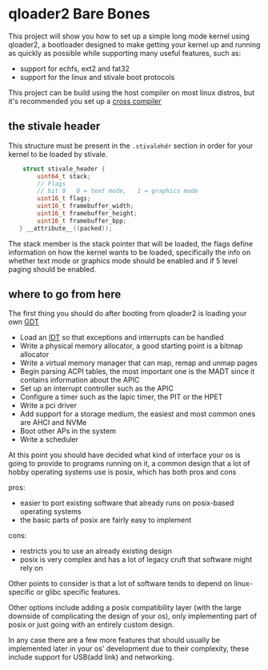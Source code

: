 # qloader2 Bare Bones

This project will show you how to set up a simple long mode kernel using qloader2, a bootloader designed to make getting your kernel up and running as quickly as possible while supporting many useful features, such as:


* support for echfs, ext2 and fat32
* support for the linux and stivale boot protocols

This project can be build using the host compiler on most linux distros, but it's recommended you set up a [cross compiler](https://osdev.wiki/tools:compilers:gcc:x86:generic)

## the stivale header
This structure must be present in the `.stivalehdr` section in order for your kernel to be loaded by stivale.

```c
    struct stivale_header {
        uint64_t stack;
        // Flags
        // bit 0   0 = text mode,   1 = graphics mode
        uint16_t flags;
        uint16_t framebuffer_width;
        uint16_t framebuffer_height;
        uint16_t framebuffer_bpp;
   } __attribute__((packed));
```

 The stack member is the stack pointer that will be loaded, the flags define information on how the kernel wants to be loaded, specifically the info on whether text mode or graphics mode should be enabled and if 5 level paging should be enabled. 

## where to go from here

The first thing you should do after booting from qloader2 is loading your own [GDT](https://osdev.wiki/x86:structures:gdt)

* Load an [IDT](https://osdev.wiki/x86:structures:gdt) so that exceptions and interrupts can be handled 
* Write a physical memory allocator, a good starting point is a bitmap allocator
* Write a virtual memory manager that can map, remap and unmap pages
* Begin parsing ACPI tables, the most important one is the MADT since it contains information about the APIC
* Set up an interrupt controller such as the APIC
* Configure a timer such as the lapic timer, the PIT or the HPET
* Write a pci driver
* Add support for a storage medium, the easiest and most common ones are AHCI and NVMe
* Boot other APs in the system
* Write a scheduler

At this point you should have decided what kind of interface your os is going to provide to programs running on it, a common design that a lot of hobby operating systems use is posix, which has both pros and cons

pros:

* easier to port existing software that already runs on posix-based operating systems
* the basic parts of posix are fairly easy to implement 

cons:

* restricts you to use an already existing design
* posix is very complex and has a lot of legacy cruft that software might rely on

Other points to consider is that a lot of software tends to depend on linux-specific or glibc specific features.

Other options include adding a posix compatibility layer (with the large downside of complicating the design of your os), only implementing part of posix or just going with an entirely custom design.

In any case there are a few more features that should usually be implemented later in your os' development due to their complexity, these include support for USB(add link) and networking.
